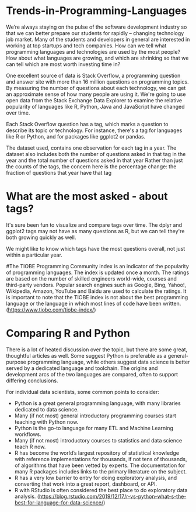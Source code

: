 # Trends-in-Programming-Languages
We’re always staying on the pulse of the software development industry so that we can better prepare our students for rapidly – changing technology job market. Many of the students and developers in general are interested in working at top startups and tech companies. How can we tell what programming languages and technologies are used by the most people? How about what languages are growing, and which are shrinking so that we can tell which are most worth investing time in?

One excellent source of data is Stack Overflow, a programming question and answer site with more than 16 million questions on programming topics. By measuring the number of questions about each technology, we can get an approximate sense of how many people are using it. We're going to use open data from the Stack Exchange Data Explorer to examine the relative popularity of languages like R, Python, Java and JavaScript have changed over time.

Each Stack Overflow question has a tag, which marks a question to describe its topic or technology. For instance, there's a tag for languages like R or Python, and for packages like ggplot2 or pandas.
	
The dataset used, contains one observation for each tag in a year. The dataset also includes both the number of questions asked in that tag in the year and the total number of questions asked in that year
Rather than just the counts of the tags, the concern here is the percentage change: the fraction of questions that year have that tag

# What are the most asked - about tags? 
It's sure been fun to visualize and compare tags over time. The dplyr and ggplot2 tags may not have as many questions as R, but we can tell they're both growing quickly as well.

We might like to know which tags have the most questions overall, not just within a particular year. 

#The TIOBE Programming Community index is an indicator of the popularity of programming languages. The index is updated once a month. The ratings are based on the number of skilled engineers world-wide, courses and third-party vendors. Popular search engines such as Google, Bing, Yahoo!, Wikipedia, Amazon, YouTube and Baidu are used to calculate the ratings. It is important to note that the TIOBE index is not about the best programming language or the language in which most lines of code have been written. (https://www.tiobe.com/tiobe-index/)



# Comparing R and Python
There is a lot of heated discussion over the topic, but there are some great, thoughtful articles as well. Some suggest Python is preferable as a general-purpose programming language, while others suggest data science is better served by a dedicated language and toolchain. The origins and development arcs of the two languages are compared, often to support differing conclusions.



For individual data scientists, some common points to consider:

* Python is a great general programming language, with many libraries dedicated to data science.
* Many (if not most) general introductory programming courses start teaching with Python now.
* Python is the go-to language for many ETL and Machine Learning workflows.
* Many (if not most) introductory courses to statistics and data science teach R now.
* R has become the world’s largest repository of statistical knowledge with reference implementations for thousands, if not tens of thousands, of algorithms that have been vetted by experts. The documentation for many R packages includes links to the primary literature on the subject.
* R has a very low barrier to entry for doing exploratory analysis, and converting that work into a great report, dashboard, or API.
* R with RStudio is often considered the best place to do exploratory data analysis. (https://blog.rstudio.com/2019/12/17/r-vs-python-what-s-the-best-for-language-for-data-science/)
